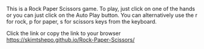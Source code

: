 This is a Rock Paper Scissors game.
To play, just click on one of the hands or you can just click on the Auto Play button.
You can alternatively use the r for rock, p for paper, s for scissors keys from the keyboard.


Click the link or copy the link to your browser
https://skimtshepo.github.io/Rock-Paper-Scissors/
